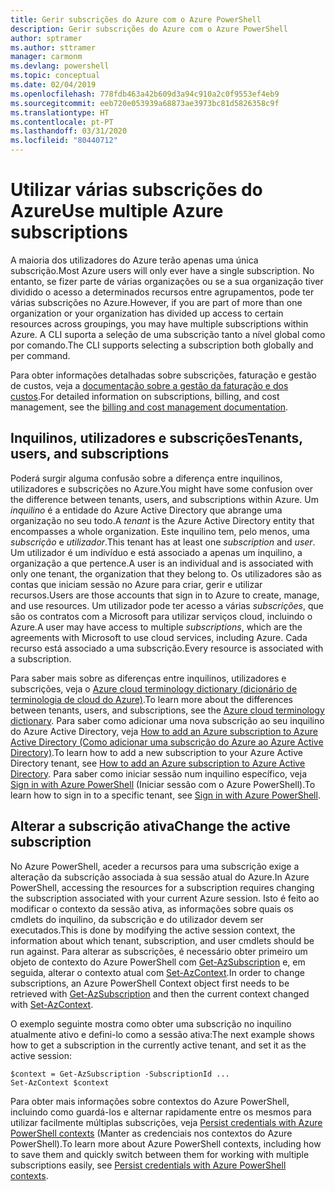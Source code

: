 ```yaml
---
title: Gerir subscrições do Azure com o Azure PowerShell
description: Gerir subscrições do Azure com o Azure PowerShell
author: sptramer
ms.author: sttramer
manager: carmonm
ms.devlang: powershell
ms.topic: conceptual
ms.date: 02/04/2019
ms.openlocfilehash: 778fdb463a42b609d3a94c910a2c0f9553ef4eb9
ms.sourcegitcommit: eeb720e053939a68873ae3973bc81d5826358c9f
ms.translationtype: HT
ms.contentlocale: pt-PT
ms.lasthandoff: 03/31/2020
ms.locfileid: "80440712"
---
```

# <a name="use-multiple-azure-subscriptions"></a><span data-ttu-id="f65f5-103">Utilizar várias subscrições do Azure</span><span class="sxs-lookup"><span data-stu-id="f65f5-103">Use multiple Azure subscriptions</span></span>

<span data-ttu-id="f65f5-104">A maioria dos utilizadores do Azure terão apenas uma única subscrição.</span><span class="sxs-lookup"><span data-stu-id="f65f5-104">Most Azure users will only ever have a single subscription.</span></span> <span data-ttu-id="f65f5-105">No entanto, se fizer parte de várias organizações ou se a sua organização tiver dividido o acesso a determinados recursos entre agrupamentos, pode ter várias subscrições no Azure.</span><span class="sxs-lookup"><span data-stu-id="f65f5-105">However, if you are part of more than one organization or your organization has divided up access to certain resources across groupings, you may have multiple subscriptions within Azure.</span></span> <span data-ttu-id="f65f5-106">A CLI suporta a seleção de uma subscrição tanto a nível global como por comando.</span><span class="sxs-lookup"><span data-stu-id="f65f5-106">The CLI supports selecting a subscription both globally and per command.</span></span>

<span data-ttu-id="f65f5-107">Para obter informações detalhadas sobre subscrições, faturação e gestão de custos, veja a [documentação sobre a gestão da faturação e dos custos](/azure/billing/).</span><span class="sxs-lookup"><span data-stu-id="f65f5-107">For detailed information on subscriptions, billing, and cost management, see the [billing and cost management documentation](/azure/billing/).</span></span>

## <a name="tenants-users-and-subscriptions"></a><span data-ttu-id="f65f5-108">Inquilinos, utilizadores e subscrições</span><span class="sxs-lookup"><span data-stu-id="f65f5-108">Tenants, users, and subscriptions</span></span>

<span data-ttu-id="f65f5-109">Poderá surgir alguma confusão sobre a diferença entre inquilinos, utilizadores e subscrições no Azure.</span><span class="sxs-lookup"><span data-stu-id="f65f5-109">You might have some confusion over the difference between tenants, users, and subscriptions within Azure.</span></span> <span data-ttu-id="f65f5-110">Um _inquilino_ é a entidade do Azure Active Directory que abrange uma organização no seu todo.</span><span class="sxs-lookup"><span data-stu-id="f65f5-110">A _tenant_ is the Azure Active Directory entity that encompasses a whole organization.</span></span> <span data-ttu-id="f65f5-111">Este inquilino tem, pelo menos, uma _subscrição_ e _utilizador_.</span><span class="sxs-lookup"><span data-stu-id="f65f5-111">This tenant has at least one _subscription_ and _user_.</span></span> <span data-ttu-id="f65f5-112">Um utilizador é um indivíduo e está associado a apenas um inquilino, a organização a que pertence.</span><span class="sxs-lookup"><span data-stu-id="f65f5-112">A user is an individual and is associated with only one tenant, the organization that they belong to.</span></span> <span data-ttu-id="f65f5-113">Os utilizadores são as contas que iniciam sessão no Azure para criar, gerir e utilizar recursos.</span><span class="sxs-lookup"><span data-stu-id="f65f5-113">Users are those accounts that sign in to Azure to create, manage, and use resources.</span></span>
<span data-ttu-id="f65f5-114">Um utilizador pode ter acesso a várias _subscrições_, que são os contratos com a Microsoft para utilizar serviços cloud, incluindo o Azure.</span><span class="sxs-lookup"><span data-stu-id="f65f5-114">A user may have access to multiple _subscriptions_, which are the agreements with Microsoft to use cloud services, including Azure.</span></span> <span data-ttu-id="f65f5-115">Cada recurso está associado a uma subscrição.</span><span class="sxs-lookup"><span data-stu-id="f65f5-115">Every resource is associated with a subscription.</span></span>

<span data-ttu-id="f65f5-116">Para saber mais sobre as diferenças entre inquilinos, utilizadores e subscrições, veja o [Azure cloud terminology dictionary (dicionário de terminologia de cloud do Azure)](/azure/azure-glossary-cloud-terminology).</span><span class="sxs-lookup"><span data-stu-id="f65f5-116">To learn more about the differences between tenants, users, and subscriptions, see the [Azure cloud terminology dictionary](/azure/azure-glossary-cloud-terminology).</span></span>  <span data-ttu-id="f65f5-117">Para saber como adicionar uma nova subscrição ao seu inquilino do Azure Active Directory, veja [How to add an Azure subscription to Azure Active Directory (Como adicionar uma subscrição do Azure ao Azure Active Directory)](/azure/active-directory/active-directory-how-subscriptions-associated-directory).</span><span class="sxs-lookup"><span data-stu-id="f65f5-117">To learn how to add a new subscription to your Azure Active Directory tenant, see [How to add an Azure subscription to Azure Active Directory](/azure/active-directory/active-directory-how-subscriptions-associated-directory).</span></span>
<span data-ttu-id="f65f5-118">Para saber como iniciar sessão num inquilino específico, veja [Sign in with Azure PowerShell](/powershell/azure/authenticate-azureps) (Iniciar sessão com o Azure PowerShell).</span><span class="sxs-lookup"><span data-stu-id="f65f5-118">To learn how to sign in to a specific tenant, see [Sign in with Azure PowerShell](/powershell/azure/authenticate-azureps).</span></span>

## <a name="change-the-active-subscription"></a><span data-ttu-id="f65f5-119">Alterar a subscrição ativa</span><span class="sxs-lookup"><span data-stu-id="f65f5-119">Change the active subscription</span></span>

<span data-ttu-id="f65f5-120">No Azure PowerShell, aceder a recursos para uma subscrição exige a alteração da subscrição associada à sua sessão atual do Azure.</span><span class="sxs-lookup"><span data-stu-id="f65f5-120">In Azure PowerShell, accessing the resources for a subscription requires changing the subscription associated with your current Azure session.</span></span>
<span data-ttu-id="f65f5-121">Isto é feito ao modificar o contexto da sessão ativa, as informações sobre quais os cmdlets do inquilino, da subscrição e do utilizador devem ser executados.</span><span class="sxs-lookup"><span data-stu-id="f65f5-121">This is done by modifying the active session context, the information about which tenant, subscription, and user cmdlets should be run against.</span></span>
<span data-ttu-id="f65f5-122">Para alterar as subscrições, é necessário obter primeiro um objeto de contexto do Azure PowerShell com [Get-AzSubscription](/powershell/module/az.accounts/get-azsubscription) e, em seguida, alterar o contexto atual com [Set-AzContext](/powershell/module/az.accounts/set-azcontext).</span><span class="sxs-lookup"><span data-stu-id="f65f5-122">In order to change subscriptions, an Azure PowerShell Context object first needs to be retrieved with [Get-AzSubscription](/powershell/module/az.accounts/get-azsubscription) and then the current context changed with [Set-AzContext](/powershell/module/az.accounts/set-azcontext).</span></span>

<span data-ttu-id="f65f5-123">O exemplo seguinte mostra como obter uma subscrição no inquilino atualmente ativo e defini-lo como a sessão ativa:</span><span class="sxs-lookup"><span data-stu-id="f65f5-123">The next example shows how to get a subscription in the currently active tenant, and set it as the active session:</span></span>

```powershell-interactive
$context = Get-AzSubscription -SubscriptionId ...
Set-AzContext $context
```

<span data-ttu-id="f65f5-124">Para obter mais informações sobre contextos do Azure PowerShell, incluindo como guardá-los e alternar rapidamente entre os mesmos para utilizar facilmente múltiplas subscrições, veja [Persist credentials with Azure PowerShell contexts](context-persistence.md) (Manter as credenciais nos contextos do Azure PowerShell).</span><span class="sxs-lookup"><span data-stu-id="f65f5-124">To learn more about Azure PowerShell contexts, including how to save them and quickly switch between them for working with multiple subscriptions easily, see [Persist credentials with Azure PowerShell contexts](context-persistence.md).</span></span>
